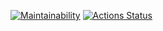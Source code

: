 [![Maintainability](https://api.codeclimate.com/v1/badges/a99a88d28ad37a79dbf6/maintainability)](https://codeclimate.com/github/IgorStatkevitch/backend-project-lvl2)
[![Actions Status](https://github.com/IgorStatkevitch/backend-project-lvl2/workflows/hexlet-check/badge.svg)](https://github.com/IgorStatkevitch/backend-project-lvl2/actions)
